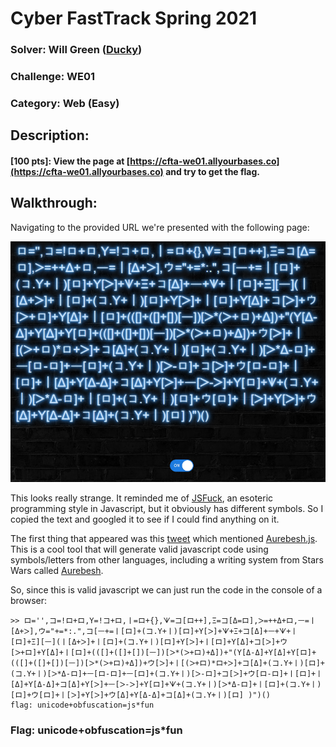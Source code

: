 # Cyber FastTrack Spring 2021

### Solver: Will Green ([Ducky](https://github.com/wlg0005))
### Challenge: WE01
### Category: Web (Easy)

## Description:
#### [100 pts]: View the page at [https://cfta-we01.allyourbases.co](https://cfta-we01.allyourbases.co) and try to get the flag.

## Walkthrough:

Navigating to the provided URL we're presented with the following page:

![](WE01%20Writeup.001.png)

This looks really strange. It reminded me of [JSFuck](http://www.jsfuck.com/), an esoteric programming style in Javascript, but it obviously has different symbols. So I copied the text and googled it to see if I could find anything on it. 

The first thing that appeared was this [tweet](https://twitter.com/aemkei/status/755147932081483776) which mentioned [Aurebesh.js](http://aem1k.com/aurebesh.js/). This is a cool tool that will generate valid javascript code using symbols/letters from other languages, including a writing system from Stars Wars called [Aurebesh](https://starwars.fandom.com/wiki/Aurebesh).

So, since this is valid javascript we can just run the code in the console of a browser:

```
>> ロ='',コ=!ロ+ロ,Y=!コ+ロ,ㅣ=ロ+{},ᗐ=コ[ロ++],Ξ=コ[Δ=ロ],ᐳ=++Δ+ロ,ㅡ=ㅣ[Δ+ᐳ],ウ="+=*:.",コ[ㅡ+=ㅣ[ロ]+(コ.Y+ㅣ)[ロ]+Y[ᐳ]+ᗐ+Ξ+コ[Δ]+ㅡ+ᗐ+ㅣ[ロ]+Ξ][ㅡ](ㅣ[Δ+ᐳ]+ㅣ[ロ]+(コ.Y+ㅣ)[ロ]+Y[ᐳ]+ㅣ[ロ]+Y[Δ]+コ[ᐳ]+ウ[ᐳ+ロ]+Y[Δ]+ㅣ[ロ]+(([]+([]+[])[ㅡ])[ᐳ*(ᐳ+ロ)+Δ])+"(Y[Δ-Δ]+Y[Δ]+Y[ロ]+(([]+([]+[])[ㅡ])[ᐳ*(ᐳ+ロ)+Δ])+ウ[ᐳ]+ㅣ[(ᐳ+ロ)*ロ+ᐳ]+コ[Δ]+(コ.Y+ㅣ)[ロ]+(コ.Y+ㅣ)[ᐳ*Δ-ロ]+ㅡ[ロ-ロ]+ㅡ[ロ]+(コ.Y+ㅣ)[ᐳ-ロ]+コ[ᐳ]+ウ[ロ-ロ]+ㅣ[ロ]+ㅣ[Δ]+Y[Δ-Δ]+コ[Δ]+Y[ᐳ]+ㅡ[ᐳ-ᐳ]+Y[ロ]+ᗐ+(コ.Y+ㅣ)[ᐳ*Δ-ロ]+ㅣ[ロ]+(コ.Y+ㅣ)[ロ]+ウ[ロ]+ㅣ[ᐳ]+Y[ᐳ]+ウ[Δ]+Y[Δ-Δ]+コ[Δ]+(コ.Y+ㅣ)[ロ] )")()
flag: unicode+obfuscation=js*fun
```

### Flag: unicode+obfuscation=js*fun